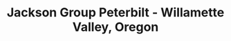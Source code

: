 ---
title: "Jackson Group Peterbilt - Willamette Valley, Oregon"
url: /springfield/jackson-group-peterbilt-willamette-valley-oregon/
shop: shop
---